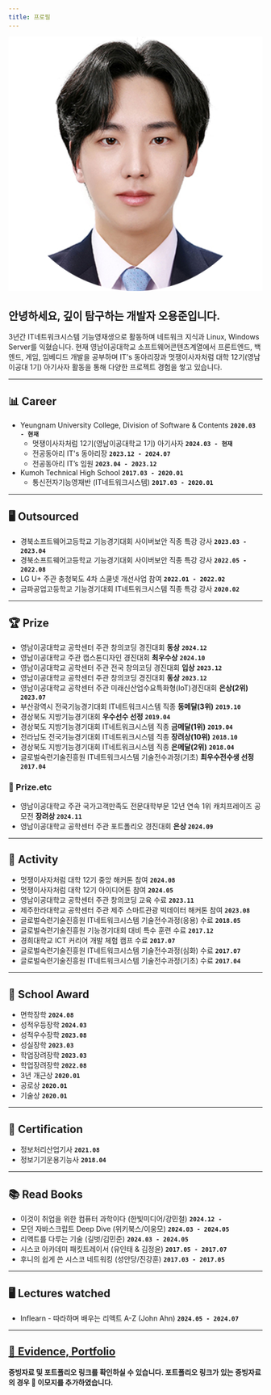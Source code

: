 ```yaml
---
title: 프로필
---
```


<div style={{display: 'flex', alignItems: 'center', justifyContent: 'center'}}>
<img src="/img/face.png" style={{height:200 + 'px'}} alt="face"/>
<h2>안녕하세요, 깊이 탐구하는 개발자 오용준입니다.</h2>
3년간 IT네트워크시스템 기능영재생으로 활동하며 네트워크 지식과 Linux, Windows Server를 익혔습니다. 현재 영남이공대학교 소프트웨어콘텐츠계열에서 프론트엔드, 백엔드, 게임, 임베디드 개발을 공부하며 IT's 동아리장과 멋쟁이사자처럼 대학 12기(영남이공대 1기) 아기사자 활동을 통해 다양한 프로젝트 경험을 쌓고 있습니다.
</div>

---

## 📊 Career

- Yeungnam University College, Division of Software & Contents **`2020.03 - 현재`**
  - 멋쟁이사자처럼 12기(영남이공대학교 1기) 아기사자 **`2024.03 - 현재`**
  - 전공동아리 IT's 동아리장 **`2023.12 - 2024.07`**
  - 전공동아리 IT’s 임원 **`2023.04 - 2023.12`**
- Kumoh Technical High School **`2017.03 - 2020.01`**
  - 통신전자기능영재반 (IT네트워크시스템) **`2017.03 - 2020.01`**

---

## 🖥️ Outsourced

- 경북소프트웨어고등학교 기능경기대회 사이버보안 직종 특강 강사 **`2023.03 - 2023.04`**
- 경북소프트웨어고등학교 기능경기대회 사이버보안 직종 특강 강사 **`2022.05 - 2022.08`**
- LG U+ 주관 충청북도 4차 스쿨넷 개선사업 참여 **`2022.01 - 2022.02`**
- 금파공업고등학교 기능경기대회 IT네트워크시스템 직종 특강 강사 **`2020.02`**

---

## 🏆 Prize

- 영남이공대학교 공학센터 주관 창의코딩 경진대회 **동상** **`2024.12`**
- 영남이공대학교 주관 캡스톤디자인 경진대회 **최우수상** **`2024.10`**
- 영남이공대학교 공학센터 주관 전국 창의코딩 경진대회 **입상** **`2023.12`**
- 영남이공대학교 공학센터 주관 창의코딩 경진대회 **동상** **`2023.12`**
- 영남이공대학교 공학센터 주관 미래신산업수요특화형(IoT)경진대회 **은상(2위)** **`2023.07`**
- 부산광역시 전국기능경기대회 IT네트워크시스템 직종 **동메달(3위)** **`2019.10`**
- 경상북도 지방기능경기대회 **우수선수 선정** **`2019.04`**
- 경상북도 지방기능경기대회 IT네트워크시스템 직종 **금메달(1위)** **`2019.04`**
- 전라남도 전국기능경기대회 IT네트워크시스템 직종 **장려상(10위)** **`2018.10`**
- 경상북도 지방기능경기대회 IT네트워크시스템 직종 **은메달(2위)** **`2018.04`**
- 글로벌숙련기술진흥원 IT네트워크시스템 기술전수과정(기초) **최우수전수생 선정** **`2017.04`**

### 🏅 Prize.etc

- 영남이공대학교 주관 국가고객만족도 전문대학부문 12년 연속 1위 캐치프레이즈 공모전 **장려상 `2024.11`**
- 영남이공대학교 공학센터 주관 포트폴리오 경진대회 **은상 `2024.09`**

---

## 🏃 Activity

- 멋쟁이사자처럼 대학 12기 중앙 해커톤 참여 **`2024.08`**
- 멋쟁이사자처럼 대학 12기 아이디어톤 참여 **`2024.05`**
- 영남이공대학교 공학센터 주관 창의코딩 교육 수료 **`2023.11`**
- 제주한라대학교 공학센터 주관 제주 스마트관광 빅데이터 해커톤 참여 **`2023.08`**
- 글로벌숙련기술진흥원 IT네트워크시스템 기술전수과정(응용) 수료 **`2018.05`**
- 글로벌숙련기술진흥원 기능경기대회 대비 특수 훈련 수료 **`2017.12`**
- 경희대학교 ICT 커리어 개발 체험 캠프 수료 **`2017.07`**
- 글로벌숙련기술진흥원 IT네트워크시스템 기술전수과정(심화) 수료 **`2017.07`**
- 글로벌숙련기술진흥원 IT네트워크시스템 기술전수과정(기초) 수료 **`2017.04`**

---

## 🏫 School Award

- 면학장학 **`2024.08`**
- 성적우등장학 **`2024.03`**
- 성적우수장학 **`2023.08`**
- 성실장학 **`2023.03`**
- 학업장려장학 **`2023.03`**
- 학업장려장학 **`2022.08`**
- 3년 개근상 **`2020.01`**
- 공로상 **`2020.01`**
- 기술상 **`2020.01`**

---

## 📝 Certification

- 정보처리산업기사 **`2021.08`**
- 정보기기운용기능사 **`2018.04`**

---

## 📚 Read Books

- 이것이 취업을 위한 컴퓨터 과학이다 (한빛미디어/강민철) **`2024.12 -`**
- 모던 자바스크립트 Deep Dive (위키북스/이웅모) **`2024.03 - 2024.05`**
- 리액트를 다루는 기술 (길벗/김민준) **`2024.03 - 2024.05`**
- 시스코 아카데미 패킷트레이서 (유인태 & 김정윤) **`2017.05 - 2017.07`**
- 후니의 쉽게 쓴 시스코 네트워킹 (성안당/진강훈) **`2017.03 - 2017.05`**

---

## 🖥️ Lectures watched

- Inflearn - 따라하며 배우는 리액트 A-Z (John Ahn) **`2024.05 - 2024.07`**

---

## [📓 Evidence, Portfolio](https://55yong.notion.site/1102cbaa1e698019b22bd3681abe0e9a?v=a5f7ebf717e0443ba2658bb37764eb49&pvs=4)

**증빙자료 및 포트폴리오 링크를 확인하실 수 있습니다.
포트폴리오 링크가 있는 증빙자료의 경우 🔗 이모지를 추가하였습니다.**
